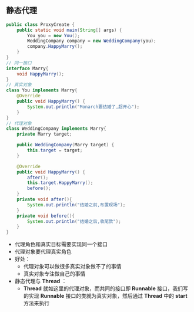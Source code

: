 ## 静态代理

```java
public class ProxyCreate {
    public static void main(String[] args) {
        You you = new You();
        WeddingCompany company = new WeddingCompany(you);
        company.HappyMarry();
    }
}
// 同一接口
interface Marry{
    void HappyMarry();
}
// 真实对象
class You implements Marry{
    @Override
    public void HappyMarry() {
        System.out.println("Monarch要结婚了,超开心");
    }
}
// 代理对象
class WeddingCompany implements Marry{
    private Marry target;

    public WeddingCompany(Marry target) {
        this.target = target;
    }

    @Override
    public void HappyMarry() {
        after();
        this.target.HappyMarry();
        before();
    }
    private void after(){
        System.out.println("结婚之前,布置现场");
    }
    private void before(){
        System.out.println("结婚之后,收尾款");
    }
}
```

- 代理角色和真实目标需要实现同一个接口
- 代理对象要代理真实角色
- 好处：
    - 代理对象可以做很多真实对象做不了的事情
    - 真实对象专注做自己的事情
- 静态代理与 **Thread** ：
    - **Thread** 就如这里的代理对象，而共同的接口即 **Runnable** 接口，我们写的实现  **Runnable** 接口的类就为真实对象，然后通过 **Thread** 中的 **start** 方法来执行